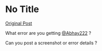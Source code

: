 # No Title

[Original Post](https://discourse.onlinedegree.iitm.ac.in/t/165959/292)

<p>What error are you getting <a class="mention" href="/u/abhay222">@Abhay222</a> ?</p>
<p>Can you post a screenshot or error details ?</p>